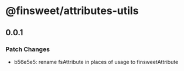 # @finsweet/attributes-utils

## 0.0.1

### Patch Changes

- b56e5e5: rename fsAttribute in places of usage to finsweetAttribute
